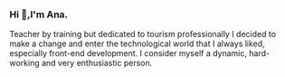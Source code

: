 ### Hi :wave:,I'm Ana.
Teacher by training but dedicated to tourism professionally I decided to make a change and enter the technological world that I always liked, especially front-end development. 
I consider myself a dynamic, hard-working and very enthusiastic person.

## 
